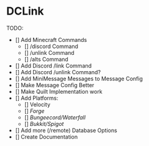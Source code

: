 # DCLink

TODO:
- [] Add Minecraft Commands
  - [] /discord Command
  - [] /unlink Command
  - [] /alts Command
- [] Add Discord /link Command
- [] Add Discord /unlink Command?
- [] Add MiniMessage Messages to Message Config
- [] Make Message Config Better
- [] Make Quilt Implementation work
- [] Add Platforms:
  - [] Velocity
  - [] *Forge*
  - [] *Bungeecord/Waterfall*
  - [] *Bukkit/Spigot*
- [] Add more (/remote) Database Options
- [] Create Documentation
